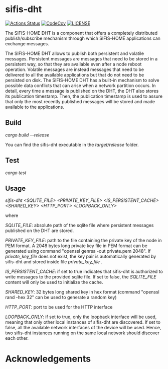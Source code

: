 # sifis-dht

[![Actions Status][actions badge]][actions]
[![CodeCov][codecov badge]][codecov]
[![LICENSE][license badge]][license]

The SIFIS-HOME DHT is a component that offers a completely distributed publish/subscribe mechanism through which SIFIS-HOME applications can exchange messages.

The SIFIS-HOME DHT allows to publish both persistent and volatile messages. Persistent messages are messages that need to be stored in a persistent way, so that they are available even after a node reboot operation. Volatile messages are instead messages that need to be delivered to all the available applications but that do not need to be persisted on disk. The SIFIS-HOME DHT has a built-in mechanism to solve possible data conflicts that can arise when a network partition occurs. In detail, every time a message is published on the DHT, the DHT also stores its publication timestamp. Then, the publication timestamp is used to assure that only the most recently published messages will be stored and made available to the applications.

## Build

<em>cargo build --release</em>

You can find the sifis-dht executable in the <em>target/release</em> folder.

## Test

<em>cargo test</em>

## Usage

<em>sifis-dht <SQLITE_FILE> <PRIVATE_KEY_FILE> <IS_PERSISTENT_CACHE> <SHARED_KEY> <HTTP_PORT> <LOOPBACK_ONLY></em>

where

<em>SQLITE_FILE</em>: absolute path of the sqlite file where persistent messages published on the DHT are stored.

<em>PRIVATE_KEY_FILE</em>: path to the file containing the private key of the node in PEM format. 
A 2048 bytes long private key file in PEM format can be generated using command "openssl genrsa -out private.pem 2048".
If <em> private_key_file </em> does not exist, the key pair is automatically generated by sifis-dht and stored inside 
file <em> private_key_file </em>.

<em>IS_PERSISTENT_CACHE</em>: if set to true indicates that sifis-dht is authorized to write messages to the provided sqlite file. If set to false, the <em>SQLITE_FILE</em> content will only be used to initialize the cache.

<em>SHARED_KEY</em>: 32 bytes long shared key in hex format (command "openssl rand -hex 32" can be used to generate a random key)

<em>HTTP_PORT</em>: port to be used for the HTTP interface

<em>LOOPBACK_ONLY</em>: if set to true, only the loopback interface will be used, meaning that only other local instances of sifis-dht are discovered. If set to false, all the available network interfaces of the device will be used. Hence, two sifis-dht instances running on the same local network should discover each other.

# Acknowledgements

<!-- Links -->
[actions]: https://github.com/sifis-home/libp2p-rust-dht/actions
[codecov]: https://codecov.io/gh/sifis-home/libp2p-rust-dht
[license]: LICENSE

<!-- Badges -->
[actions badge]: https://github.com/sifis-home/libp2p-rust-dht/workflows/libp2p-rust-dht/badge.svg
[codecov badge]: https://codecov.io/gh/sifis-home/libp2p-rust-dht/branch/master/graph/badge.svg
[license badge]: https://img.shields.io/badge/license-MIT-blue.svg
